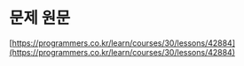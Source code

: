 # 문제 원문

[https://programmers.co.kr/learn/courses/30/lessons/42884](https://programmers.co.kr/learn/courses/30/lessons/42884)
